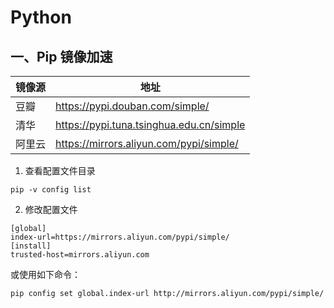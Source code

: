 # Python

## 一、Pip 镜像加速

| 镜像源 | 地址                                       | 
|-----|------------------------------------------|
| 豆瓣  | https://pypi.douban.com/simple/          | 
| 清华  | https://pypi.tuna.tsinghua.edu.cn/simple | 
| 阿里云 | https://mirrors.aliyun.com/pypi/simple/  | 

1. 查看配置文件目录

```
pip -v config list
```

2. 修改配置文件

```
[global]
index-url=https://mirrors.aliyun.com/pypi/simple/
[install]
trusted-host=mirrors.aliyun.com
```

或使用如下命令：

```
pip config set global.index-url http://mirrors.aliyun.com/pypi/simple/
```
